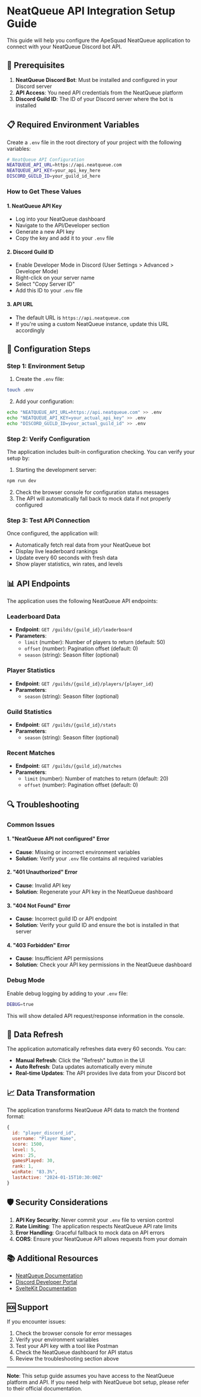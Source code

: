 # NeatQueue API Integration Setup Guide

This guide will help you configure the ApeSquad NeatQueue application to connect with your NeatQueue Discord bot API.

## 🔧 Prerequisites

1. **NeatQueue Discord Bot**: Must be installed and configured in your Discord server
2. **API Access**: You need API credentials from the NeatQueue platform
3. **Discord Guild ID**: The ID of your Discord server where the bot is installed

## 📋 Required Environment Variables

Create a `.env` file in the root directory of your project with the following variables:

```bash
# NeatQueue API Configuration
NEATQUEUE_API_URL=https://api.neatqueue.com
NEATQUEUE_API_KEY=your_api_key_here
DISCORD_GUILD_ID=your_guild_id_here
```

### How to Get These Values

#### 1. NeatQueue API Key

- Log into your NeatQueue dashboard
- Navigate to the API/Developer section
- Generate a new API key
- Copy the key and add it to your `.env` file

#### 2. Discord Guild ID

- Enable Developer Mode in Discord (User Settings > Advanced > Developer Mode)
- Right-click on your server name
- Select "Copy Server ID"
- Add this ID to your `.env` file

#### 3. API URL

- The default URL is `https://api.neatqueue.com`
- If you're using a custom NeatQueue instance, update this URL accordingly

## 🚀 Configuration Steps

### Step 1: Environment Setup

1. Create the `.env` file:

```bash
touch .env
```

2. Add your configuration:

```bash
echo "NEATQUEUE_API_URL=https://api.neatqueue.com" >> .env
echo "NEATQUEUE_API_KEY=your_actual_api_key" >> .env
echo "DISCORD_GUILD_ID=your_actual_guild_id" >> .env
```

### Step 2: Verify Configuration

The application includes built-in configuration checking. You can verify your setup by:

1. Starting the development server:

```bash
npm run dev
```

2. Check the browser console for configuration status messages
3. The API will automatically fall back to mock data if not properly configured

### Step 3: Test API Connection

Once configured, the application will:

- Automatically fetch real data from your NeatQueue bot
- Display live leaderboard rankings
- Update every 60 seconds with fresh data
- Show player statistics, win rates, and levels

## 📊 API Endpoints

The application uses the following NeatQueue API endpoints:

### Leaderboard Data

- **Endpoint**: `GET /guilds/{guild_id}/leaderboard`
- **Parameters**:
  - `limit` (number): Number of players to return (default: 50)
  - `offset` (number): Pagination offset (default: 0)
  - `season` (string): Season filter (optional)

### Player Statistics

- **Endpoint**: `GET /guilds/{guild_id}/players/{player_id}`
- **Parameters**:
  - `season` (string): Season filter (optional)

### Guild Statistics

- **Endpoint**: `GET /guilds/{guild_id}/stats`
- **Parameters**:
  - `season` (string): Season filter (optional)

### Recent Matches

- **Endpoint**: `GET /guilds/{guild_id}/matches`
- **Parameters**:
  - `limit` (number): Number of matches to return (default: 20)
  - `offset` (number): Pagination offset (default: 0)

## 🔍 Troubleshooting

### Common Issues

#### 1. "NeatQueue API not configured" Error

- **Cause**: Missing or incorrect environment variables
- **Solution**: Verify your `.env` file contains all required variables

#### 2. "401 Unauthorized" Error

- **Cause**: Invalid API key
- **Solution**: Regenerate your API key in the NeatQueue dashboard

#### 3. "404 Not Found" Error

- **Cause**: Incorrect guild ID or API endpoint
- **Solution**: Verify your guild ID and ensure the bot is installed in that server

#### 4. "403 Forbidden" Error

- **Cause**: Insufficient API permissions
- **Solution**: Check your API key permissions in the NeatQueue dashboard

### Debug Mode

Enable debug logging by adding to your `.env` file:

```bash
DEBUG=true
```

This will show detailed API request/response information in the console.

## 🔄 Data Refresh

The application automatically refreshes data every 60 seconds. You can:

- **Manual Refresh**: Click the "Refresh" button in the UI
- **Auto Refresh**: Data updates automatically every minute
- **Real-time Updates**: The API provides live data from your Discord bot

## 📈 Data Transformation

The application transforms NeatQueue API data to match the frontend format:

```javascript
{
  id: "player_discord_id",
  username: "Player Name",
  score: 1500,
  level: 5,
  wins: 25,
  gamesPlayed: 30,
  rank: 1,
  winRate: "83.3%",
  lastActive: "2024-01-15T10:30:00Z"
}
```

## 🛡️ Security Considerations

1. **API Key Security**: Never commit your `.env` file to version control
2. **Rate Limiting**: The application respects NeatQueue API rate limits
3. **Error Handling**: Graceful fallback to mock data on API errors
4. **CORS**: Ensure your NeatQueue API allows requests from your domain

## 📚 Additional Resources

- [NeatQueue Documentation](https://docs.neatqueue.com)
- [Discord Developer Portal](https://discord.com/developers/docs)
- [SvelteKit Documentation](https://svelte.dev/docs/kit)

## 🆘 Support

If you encounter issues:

1. Check the browser console for error messages
2. Verify your environment variables
3. Test your API key with a tool like Postman
4. Check the NeatQueue dashboard for API status
5. Review the troubleshooting section above

---

**Note**: This setup guide assumes you have access to the NeatQueue platform and API. If you need help with NeatQueue bot setup, please refer to their official documentation.
